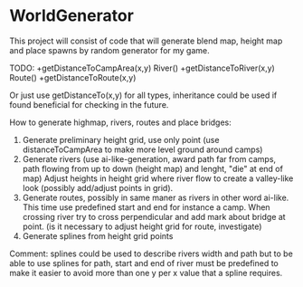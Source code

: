 # WorldGenerator
This project will consist of code that will generate blend map, height map and place spawns by random generator for my game.

TODO:
+getDistanceToCampArea(x,y)
River()
+getDistanceToRiver(x,y)
Route()
+getDistanceToRoute(x,y)

Or just use getDistanceTo(x,y) for all types, inheritance could be used if found beneficial for checking in the future.

How to generate highmap, rivers, routes and place bridges:
1.   Generate preliminary height grid, use only point (use distanceToCampArea to make more level ground around camps)
2.   Generate rivers (use ai-like-generation, award path far from camps, path flowing from up to down (height map)
     and lenght, "die" at end of map)
     Adjust heights in height grid where river flow to create a valley-like look (possibly add/adjust points in grid). 
3.   Generate routes, possibly in same maner as rivers in other word ai-like. This time use predefined start and end
     for instance a camp. When crossing river try to cross perpendicular and add mark about bridge at point.
     (is it necessary to adjust height grid for route, investigate)
4.   Generate splines from height grid points

Comment: splines could be used to describe rivers width and path but to be able to use splines for path, start
and end of river must be predefined to make it easier to avoid more than one y per x value that a spline requires.
